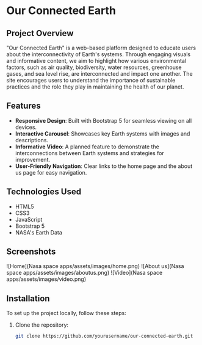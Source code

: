 # Our Connected Earth

## Project Overview
"Our Connected Earth" is a web-based platform designed to educate users about the interconnectivity of Earth's systems. Through engaging visuals and informative content, we aim to highlight how various environmental factors, such as air quality, biodiversity, water resources, greenhouse gases, and sea level rise, are interconnected and impact one another. The site encourages users to understand the importance of sustainable practices and the role they play in maintaining the health of our planet.

## Features
- **Responsive Design**: Built with Bootstrap 5 for seamless viewing on all devices.
- **Interactive Carousel**: Showcases key Earth systems with images and descriptions.
- **Informative Video**: A planned feature to demonstrate the interconnections between Earth systems and strategies for improvement.
- **User-Friendly Navigation**: Clear links to the home page and the about us page for easy navigation.

## Technologies Used
- HTML5
- CSS3
- JavaScript
- Bootstrap 5
- NASA's Earth Data

## Screenshots
![Home](Nasa space apps/assets/images/home.png)
![About us](Nasa space apps/assets/images/aboutus.png)
![Video](Nasa space apps/assets/images/video.png)


## Installation
To set up the project locally, follow these steps:
1. Clone the repository:
   ```bash
   git clone https://github.com/yourusername/our-connected-earth.git
